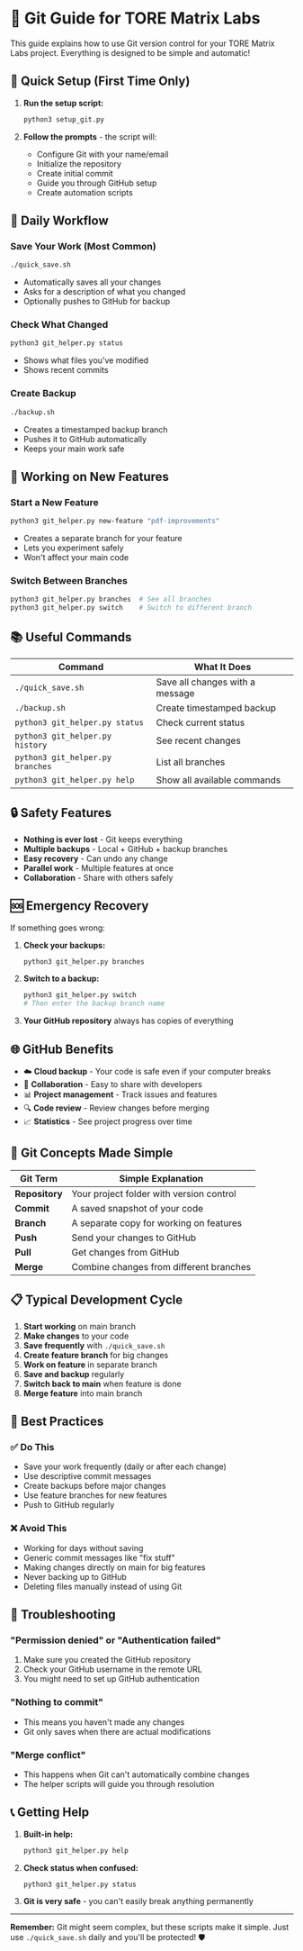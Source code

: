 # 🚀 Git Guide for TORE Matrix Labs

This guide explains how to use Git version control for your TORE Matrix Labs project. Everything is designed to be simple and automatic!

## 🔧 Quick Setup (First Time Only)

1. **Run the setup script:**
   ```bash
   python3 setup_git.py
   ```

2. **Follow the prompts** - the script will:
   - Configure Git with your name/email
   - Initialize the repository
   - Create initial commit
   - Guide you through GitHub setup
   - Create automation scripts

## 📅 Daily Workflow

### Save Your Work (Most Common)
```bash
./quick_save.sh
```
- Automatically saves all your changes
- Asks for a description of what you changed
- Optionally pushes to GitHub for backup

### Check What Changed
```bash
python3 git_helper.py status
```
- Shows what files you've modified
- Shows recent commits

### Create Backup
```bash
./backup.sh
```
- Creates a timestamped backup branch
- Pushes it to GitHub automatically
- Keeps your main work safe

## 🌿 Working on New Features

### Start a New Feature
```bash
python3 git_helper.py new-feature "pdf-improvements"
```
- Creates a separate branch for your feature
- Lets you experiment safely
- Won't affect your main code

### Switch Between Branches
```bash
python3 git_helper.py branches  # See all branches
python3 git_helper.py switch    # Switch to different branch
```

## 📚 Useful Commands

| Command | What It Does |
|---------|--------------|
| `./quick_save.sh` | Save all changes with a message |
| `./backup.sh` | Create timestamped backup |
| `python3 git_helper.py status` | Check current status |
| `python3 git_helper.py history` | See recent changes |
| `python3 git_helper.py branches` | List all branches |
| `python3 git_helper.py help` | Show all available commands |

## 🔒 Safety Features

- **Nothing is ever lost** - Git keeps everything
- **Multiple backups** - Local + GitHub + backup branches
- **Easy recovery** - Can undo any change
- **Parallel work** - Multiple features at once
- **Collaboration** - Share with others safely

## 🆘 Emergency Recovery

If something goes wrong:

1. **Check your backups:**
   ```bash
   python3 git_helper.py branches
   ```

2. **Switch to a backup:**
   ```bash
   python3 git_helper.py switch
   # Then enter the backup branch name
   ```

3. **Your GitHub repository** always has copies of everything

## 🌐 GitHub Benefits

- ☁️ **Cloud backup** - Your code is safe even if your computer breaks
- 🤝 **Collaboration** - Easy to share with developers
- 📊 **Project management** - Track issues and features
- 🔍 **Code review** - Review changes before merging
- 📈 **Statistics** - See project progress over time

## 🎯 Git Concepts Made Simple

| Git Term | Simple Explanation |
|----------|-------------------|
| **Repository** | Your project folder with version control |
| **Commit** | A saved snapshot of your code |
| **Branch** | A separate copy for working on features |
| **Push** | Send your changes to GitHub |
| **Pull** | Get changes from GitHub |
| **Merge** | Combine changes from different branches |

## 📋 Typical Development Cycle

1. **Start working** on main branch
2. **Make changes** to your code
3. **Save frequently** with `./quick_save.sh`
4. **Create feature branch** for big changes
5. **Work on feature** in separate branch
6. **Save and backup** regularly
7. **Switch back to main** when feature is done
8. **Merge feature** into main branch

## 🚨 Best Practices

### ✅ Do This
- Save your work frequently (daily or after each change)
- Use descriptive commit messages
- Create backups before major changes
- Use feature branches for new features
- Push to GitHub regularly

### ❌ Avoid This
- Working for days without saving
- Generic commit messages like "fix stuff"
- Making changes directly on main for big features
- Never backing up to GitHub
- Deleting files manually instead of using Git

## 🔧 Troubleshooting

### "Permission denied" or "Authentication failed"
1. Make sure you created the GitHub repository
2. Check your GitHub username in the remote URL
3. You might need to set up GitHub authentication

### "Nothing to commit"
- This means you haven't made any changes
- Git only saves when there are actual modifications

### "Merge conflict"
- This happens when Git can't automatically combine changes
- The helper scripts will guide you through resolution

## 📞 Getting Help

1. **Built-in help:**
   ```bash
   python3 git_helper.py help
   ```

2. **Check status when confused:**
   ```bash
   python3 git_helper.py status
   ```

3. **Git is very safe** - you can't easily break anything permanently

---

**Remember:** Git might seem complex, but these scripts make it simple. Just use `./quick_save.sh` daily and you'll be protected! 🛡️